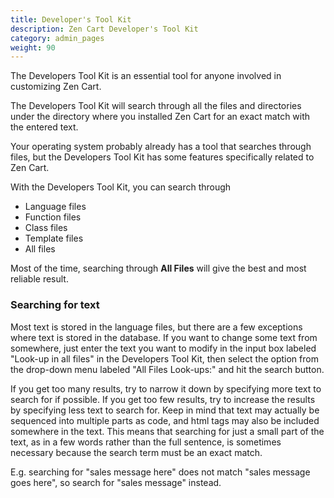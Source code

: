 ```yaml
---
title: Developer's Tool Kit 
description: Zen Cart Developer's Tool Kit 
category: admin_pages
weight: 90
---
```


The Developers Tool Kit is an essential tool for anyone involved in customizing Zen Cart.


The Developers Tool Kit will search through all the files and directories under the directory where you installed Zen Cart for an exact match with the entered text.


Your operating system probably already has a tool that searches through files, but the Developers Tool Kit has some features specifically related to Zen Cart.


With the Developers Tool Kit, you can search through

- Language files
- Function files
- Class files
- Template files
- All files

Most of the time, searching through **All Files** will give the best and most reliable result. 


### Searching for text
Most text is stored in the language files, but there are a few exceptions where text is stored in the database. If you want to change some text from somewhere, just enter the text you want to modify in the input box labeled "Look-up in all files" in the Developers Tool Kit, then select the option from the drop-down menu labeled "All Files Look-ups:" and hit the search button.

If you get too many results, try to narrow it down by specifying more text to search for if possible. If you get too few results, try to increase the results by specifying less text to search for. Keep in mind that text may actually be sequenced into multiple parts as code, and html tags may also be included somewhere in the text. This means that searching for just a small part of the text, as in a few words rather than the full sentence, is sometimes necessary because the search term must be an exact match.


E.g. searching for "sales message here" does not match "sales message goes here", so search for "sales message" instead.

